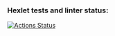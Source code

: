 ### Hexlet tests and linter status:
[![Actions Status](https://github.com/izhiltsov/backend-project-lvl1/workflows/hexlet-check/badge.svg)](https://github.com/izhiltsov/backend-project-lvl1/actions)